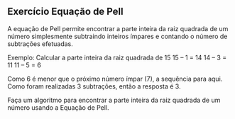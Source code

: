 ## Exercício Equação de Pell
A equação de Pell permite encontrar a parte inteira da raiz quadrada de um número simplesmente subtraindo inteiros ímpares e
contando o número de subtrações efetuadas.

Exemplo: Calcular a parte inteira da raiz quadrada de 15
15 – 1 = 14
14 – 3 = 11
11 – 5 = 6

Como 6 é menor que o próximo número ímpar (7), a sequência para aqui. Como foram realizadas 3 subtrações, então a resposta é 3.

Faça um algoritmo para encontrar a parte inteira da raiz quadrada de um número usando a Equação de Pell.